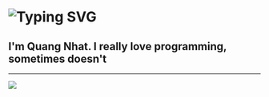 <h1 align="left">
    <img src="https://readme-typing-svg.herokuapp.com?font=Pixelify+Sans&pause=1000&size=35&color=36BCF7FF&width=435&lines=Hi+There!+👋;I'm+Sunshine🌞!;A+cp-er!" alt="Typing SVG" /></a>
</h1>


## I'm Quang Nhat. I really love programming, sometimes doesn't    

---

[![](https://visitcount.itsvg.in/api?id=qnhat2004&label=Profile%20Views&color=3&icon=5&pretty=true)](https://visitcount.itsvg.in)







